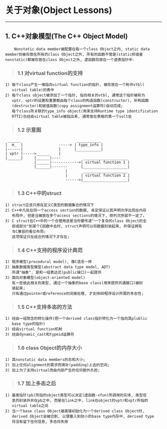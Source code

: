 # **关于对象(Object Lessons)** #
***

## **1. C++对象模型(The C++ Object Model)** ##
        Nonstatic data member被配置在每一个class Object之内, static data 
    member则被存放在所有的class Object之外, 所有的函数不管是(static抑或者
    nonstatic)都被存放在class Object之外, 虚函数存放在一个虚表指针中.
> ### **1.1 对virtual function的支持** ###
    1) 每个class产生一堆指向virtual function的指针, 被存放在一个称作vtbl(
       virtual table)的表中
    2) 每个class object被添加了一个指针, 指向相关的vtbl, 通常这个指针被称为
       vptr, vptr的设置和重置都由每个class的构造函数(constructor), 析构函数
       (destructor)和赋值函数(copy assignment运算符)自动完成; 
       每个class所关联的type_info object(用来支持Runtime type identification
       RTTI)也经由virtual table被指出来, 通常放在表格的第一个solt处
> ### **1.2 示意图** ###
     ______                         ___________
    |  m_  |                -----> | type_info |
    |------|                |      |___________|
    | vptr |----->______    |
    |______|     |______|----          ____________________
                 |______|------------>| virtual function 1 |
                 |______|-------      |____________________|
                               |       ____________________
                               |      | virtual function 2 |
                               ------>|____________________|
> ### **1.3 C++中的struct** ###
    1) struct应该只用在定义C类型的数据集合的情况下
    2) C++中凡处在同一个access section的数据, 肯定保证以其声明次序出现在内存
       布局中, 但是当被放在多个access sections的情况下, 排列次序就不一定了。
    3) C struct在C++中的一个合理用途是当你要传递"一个复杂的class Object的全
       部或部分"到某个C函数中去时, struct声明可以将数据封装起来, 并保证拥有
       与C兼容的看见布局; 
       这项保证只在组合的情况下才存在;
> ### **1.4 C++支持的程序设计典范** ###
    1) 程序模型(procedural model), 像C语言一样
    2) 抽象数据类型模型(abstract data type model, ADT)
       所谓"抽象", 是和一组表达式(public接口)一起提供
    3) 面向对象模型(object-oriented model)
       有一些彼此相关的类型, 通过一个抽象的base class(用来提供共通接口)被封
       装起来;
       只有通过pointer或reference的间接处理, 才支持OO程序设计所需的多态性;
> ### **1.5 C++支持多态的方法** ###
    1) 经由一组隐含的转化操作(把一个derived class指针转化为一个指向其plublic
       base type的指针)
    2) 经由virtual function机制
    3) 经由dynamic_cast和typeid运算符
> ### **1.6 class Object的内存大小** ###
    1) 其nonstatic data members的总和大小;
    2) 加上任何alignment的需求而填补(padding)上去的空间;
    3) 加上为了支持virtual而由内部产生的任何额外负担;
> ### **1.7 加上多态之后** ###
    1) 基类指针(pb)所指的object类型可以决定(虚函数-vfun)所调用的实体, 类型信
       息的封装并非在pb之中, 而是在link之中, link在object的vptr和vptr所指的
       virtual table之间
    2) 当一个base class Object被直接初始化为一个derived class Object时, 
       derived Object会被切割, 以便塞入到较小的base type内存中, derived type
       将没有留下任何信息, 多态将失效
